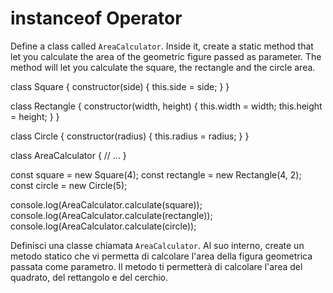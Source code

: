 # instanceof Operator

Define a class called `AreaCalculator`. Inside it, create a static method that let you calculate the area of the geometric figure passed as parameter. The method will let you calculate the square, the rectangle and the circle area.

class Square {
constructor(side) {
this.side = side;
}
}

class Rectangle {
constructor(width, height) {
this.width = width;
this.height = height;
}
}

class Circle {
constructor(radius) {
this.radius = radius;
}
}

class AreaCalculator {
// ...
}

const square = new Square(4);
const rectangle = new Rectangle(4, 2);
const circle = new Circle(5);

console.log(AreaCalculator.calculate(square));
console.log(AreaCalculator.calculate(rectangle));
console.log(AreaCalculator.calculate(circle));

Definisci una classe chiamata `AreaCalculator`. Al suo interno, create un metodo statico che vi permetta di calcolare l'area della figura geometrica passata come parametro. Il metodo ti permetterà di calcolare l'area del quadrato, del rettangolo e del cerchio.
